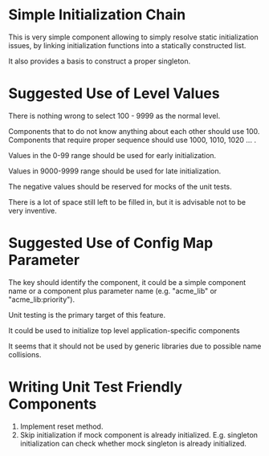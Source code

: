 # Simple Initialization Chain

This is very simple component allowing to simply resolve static
initialization issues, by linking initialization functions into
a statically constructed list.

It also provides a basis to construct a proper singleton.

# Suggested Use of Level Values

There is nothing wrong to select 100 - 9999 as the normal
level.

Components that to do not know anything about each other
should use 100. Components that require proper sequence
should use 1000, 1010, 1020 ... .

Values in the 0-99 range should be used for early initialization.

Values in 9000-9999 range should be used for late initialization.

The negative values should be reserved for mocks of the
unit tests.

There is a lot of space still left to be filled in,
but it is advisable not to be very inventive.

# Suggested Use of Config Map Parameter

The key should identify the component, it could be a simple
component name or a component plus parameter name
(e.g. "acme_lib" or "acme_lib:priority").

Unit testing is the primary target of this feature.

It could be used to initialize top level application-specific
components

It seems that it should  not be used by generic libraries
due to possible name collisions.

# Writing Unit Test Friendly Components

1. Implement reset method.
2. Skip initialization if mock component is already initialized.
   E.g. singleton initialization can check whether mock
   singleton is already initialized.






